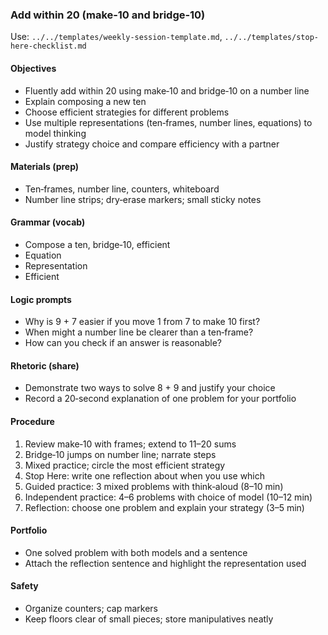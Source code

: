 ### Add within 20 (make‑10 and bridge‑10)

Use: `../../templates/weekly-session-template.md`, `../../templates/stop-here-checklist.md`

#### Objectives
- Fluently add within 20 using make‑10 and bridge‑10 on a number line
- Explain composing a new ten
- Choose efficient strategies for different problems
- Use multiple representations (ten‑frames, number lines, equations) to model thinking
- Justify strategy choice and compare efficiency with a partner

#### Materials (prep)
- Ten‑frames, number line, counters, whiteboard
- Number line strips; dry‑erase markers; small sticky notes

#### Grammar (vocab)
- Compose a ten, bridge‑10, efficient
- Equation
- Representation
- Efficient

#### Logic prompts
- Why is 9 + 7 easier if you move 1 from 7 to make 10 first?
- When might a number line be clearer than a ten‑frame?
- How can you check if an answer is reasonable?

#### Rhetoric (share)
- Demonstrate two ways to solve 8 + 9 and justify your choice
- Record a 20‑second explanation of one problem for your portfolio

#### Procedure
1) Review make‑10 with frames; extend to 11–20 sums
2) Bridge‑10 jumps on number line; narrate steps
3) Mixed practice; circle the most efficient strategy
4) Stop Here: write one reflection about when you use which
5) Guided practice: 3 mixed problems with think‑aloud (8–10 min)
6) Independent practice: 4–6 problems with choice of model (10–12 min)
7) Reflection: choose one problem and explain your strategy (3–5 min)

#### Portfolio
- One solved problem with both models and a sentence
- Attach the reflection sentence and highlight the representation used

#### Safety
- Organize counters; cap markers
- Keep floors clear of small pieces; store manipulatives neatly

<!-- enriched: v1 -->
